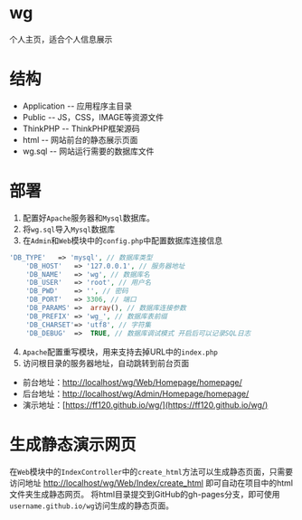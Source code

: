 # wg

个人主页，适合个人信息展示

# 结构

- Application		-- 应用程序主目录
- Public			-- JS，CSS，IMAGE等资源文件
- ThinkPHP		-- ThinkPHP框架源码
- html			-- 网站前台的静态展示页面
- wg.sql			-- 网站运行需要的数据库文件

# 部署

1. 配置好`Apache`服务器和`Mysql`数据库。
2. 将`wg.sql`导入`Mysql`数据库
3. 在`Admin`和`Web`模块中的`config.php`中配置数据库连接信息

```php
'DB_TYPE'   => 'mysql', // 数据库类型
    'DB_HOST'   => '127.0.0.1', // 服务器地址
    'DB_NAME'   => 'wg', // 数据库名
    'DB_USER'   => 'root', // 用户名
    'DB_PWD'    => '', // 密码
    'DB_PORT'   => 3306, // 端口
    'DB_PARAMS' =>  array(), // 数据库连接参数
    'DB_PREFIX' => 'wg_', // 数据库表前缀
    'DB_CHARSET'=> 'utf8', // 字符集
    'DB_DEBUG'  =>  TRUE, // 数据库调试模式 开启后可以记录SQL日志
```

4. `Apache`配置重写模块，用来支持去掉URL中的`index.php`
5. 访问根目录的服务器地址，自动跳转到前台页面
- 前台地址：[http://localhost/wg/Web/Homepage/homepage/](http://localhost/wg/Web/Homepage/homepage/)
- 后台地址：[http://localhost/wg/Admin/Homepage/homepage/](http://localhost/wg/Admin/Homepage/homepage/)
- 演示地址：[https://ff120.github.io/wg/](https://ff120.github.io/wg/)

# 生成静态演示网页
在`Web`模块中的`IndexController`中的`create_html`方法可以生成静态页面，只需要访问地址
[http://localhost/wg/Web/Index/create_html](http://localhost/wg/Web/Index/create_html) 即可自动在项目中的html文件夹生成静态网页。
将html目录提交到GitHub的gh-pages分支，即可使用`username.github.io/wg`访问生成的静态页面。

